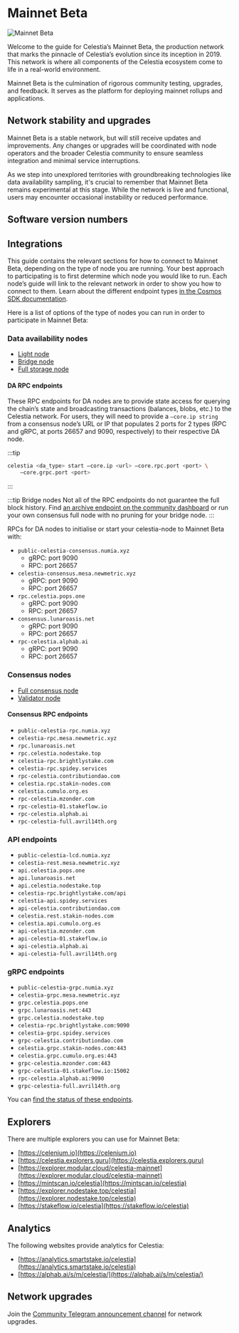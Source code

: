 <!-- markdownlint-disable MD033 -->

# Mainnet Beta

<script setup>
import MainnetVersionTags from '../.vitepress/components/MainnetVersionTags.vue'
</script>

![Mainnet Beta](/img/Mainnet-Beta.png)

Welcome to the guide for Celestia’s Mainnet Beta, the production
network that marks the pinnacle of Celestia’s evolution since its
inception in 2019. This network is where all components of the
Celestia ecosystem come to life in a real-world environment.

Mainnet Beta is the culmination of rigorous community testing,
upgrades, and feedback. It serves as the platform for deploying
mainnet rollups and applications.

## Network stability and upgrades

Mainnet Beta is a stable network, but will still receive updates and
improvements. Any changes or upgrades will be coordinated with node
operators and the broader Celestia community to ensure seamless
integration and minimal service interruptions.

As we step into unexplored territories with groundbreaking technologies
like data availability sampling, it's crucial to remember that Mainnet
Beta remains experimental at this stage. While the network is live and
functional, users may encounter occasional instability or reduced performance.

## Software version numbers

<MainnetVersionTags/>

## Integrations

This guide contains the relevant sections for how to connect to Mainnet Beta,
depending on the type of node you are running. Your best approach to
participating is to first determine which node you would like to run. Each
node’s guide will link to the relevant network in order to show you how
to connect to them. Learn about the different endpoint types
[in the Cosmos SDK documentation](https://docs.cosmos.network/v0.50/learn/advanced/grpc_rest).

Here is a list of options of the type of nodes you can run in order
to participate in Mainnet Beta:

### Data availability nodes

- [Light node](./light-node.md)
- [Bridge node](./bridge-node.md)
- [Full storage node](./full-storage-node.md)

#### DA RPC endpoints

These RPC endpoints for DA nodes are to provide state access for querying the
chain’s state and broadcasting transactions (balances, blobs, etc.) to the
Celestia network. For users, they will need to provide a `–core.ip string`
from a consensus node’s URL or IP that populates 2 ports for 2 types
(RPC and gRPC, at ports 26657 and 9090, respectively) to their respective DA
node.

:::tip

```bash
celestia <da_type> start –core.ip <url> –core.rpc.port <port> \
    –core.grpc.port <port>
```

:::

:::tip Bridge nodes
Not all of the RPC endpoints do not guarantee the full block history.
Find [an archive endpoint on the community dashboard](https://celestia-tools.brightlystake.com/)
or run your own consensus full node with no pruning for
your bridge node.
:::

RPCs for DA nodes to initialise or start your celestia-node to Mainnet Beta with:

- `public-celestia-consensus.numia.xyz`
  - gRPC: port 9090
  - RPC: port 26657
- `celestia-consensus.mesa.newmetric.xyz`
  - gRPC: port 9090
  - RPC: port 26657
- `rpc.celestia.pops.one`
  - gRPC: port 9090
  - RPC: port 26657
- `consensus.lunaroasis.net`
  - gRPC: port 9090
  - RPC: port 26657
- `rpc-celestia.alphab.ai`
  - gRPC: port 9090
  - RPC: port 26657

### Consensus nodes

- [Full consensus node](./consensus-node.md)
- [Validator node](./consensus-node.md#optional-setting-up-a-validator)

#### Consensus RPC endpoints

- `public-celestia-rpc.numia.xyz`
- `celestia-rpc.mesa.newmetric.xyz`
- `rpc.lunaroasis.net`
- `rpc.celestia.nodestake.top`
- `celestia-rpc.brightlystake.com`
- `celestia-rpc.spidey.services`
- `rpc-celestia.contributiondao.com`
- `celestia.rpc.stakin-nodes.com`
- `celestia.cumulo.org.es`
- `rpc-celestia.mzonder.com`
- `rpc-celestia-01.stakeflow.io`
- `rpc-celestia.alphab.ai`
- `rpc-celestia-full.avril14th.org`

### API endpoints

- `public-celestia-lcd.numia.xyz`
- `celestia-rest.mesa.newmetric.xyz`
- `api.celestia.pops.one`
- `api.lunaroasis.net`
- `api.celestia.nodestake.top`
- `celestia-rpc.brightlystake.com/api`
- `celestia-api.spidey.services`
- `api-celestia.contributiondao.com`
- `celestia.rest.stakin-nodes.com`
- `celestia.api.cumulo.org.es`
- `api-celestia.mzonder.com`
- `api-celestia-01.stakeflow.io`
- `api-celestia.alphab.ai`
- `api-celestia-full.avril14th.org`

### gRPC endpoints

- `public-celestia-grpc.numia.xyz`
- `celestia-grpc.mesa.newmetric.xyz`
- `grpc.celestia.pops.one`
- `grpc.lunaroasis.net:443`
- `grpc.celestia.nodestake.top`
- `celestia-rpc.brightlystake.com:9090`
- `celestia-grpc.spidey.services`
- `grpc-celestia.contributiondao.com`
- `celestia.grpc.stakin-nodes.com:443`
- `celestia.grpc.cumulo.org.es:443`
- `grpc-celestia.mzonder.com:443`
- `grpc-celestia-01.stakeflow.io:15002`
- `rpc-celestia.alphab.ai:9090`
- `grpc-celestia-full.avril14th.org`

You can [find the status of these endpoints](https://celestia-tools.brightlystake.com/).

## Explorers

There are multiple explorers you can use for Mainnet Beta:

- [https://celenium.io](https://celenium.io)
- [https://celestia.explorers.guru](https://celestia.explorers.guru)
- [https://explorer.modular.cloud/celestia-mainnet](https://explorer.modular.cloud/celestia-mainnet)
- [https://mintscan.io/celestia](https://mintscan.io/celestia)
- [https://explorer.nodestake.top/celestia](https://explorer.nodestake.top/celestia)
- [https://stakeflow.io/celestia](https://stakeflow.io/celestia)

## Analytics

The following websites provide analytics for Celestia:

- [https://analytics.smartstake.io/celestia](https://analytics.smartstake.io/celestia)
- [https://alphab.ai/s/m/celestia/](https://alphab.ai/s/m/celestia/)

## Network upgrades

Join the
[Community Telegram announcement channel](https://t.me/+smSFIA7XXLU4MjJh)
for network upgrades.
